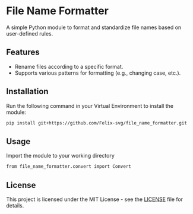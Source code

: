 # File Name Formatter
A simple Python module to format and standardize file names based on user-defined rules.

## Features
- Rename files according to a specific format.
- Supports various patterns for formatting (e.g., changing case, etc.).

## Installation
Run the following command in your Virtual Environment to install the module:
```bash
pip install git+https://github.com/Felix-svg/file_name_formatter.git
```

## Usage
Import the module to your working directory
```bash
from file_name_formatter.convert import Convert
```

## License
This project is licensed under the MIT License - see the <a href="/LICENSE">LICENSE</a> file for details.
